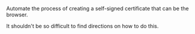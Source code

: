 Automate the process of creating a self-signed certificate that can be the browser.

It shouldn't be so difficult to find directions on how to do this.
